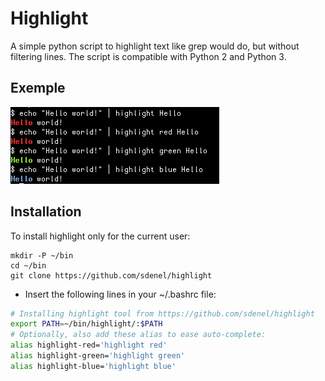# Highlight

A simple python script to highlight text like grep would do, but without filtering lines. The script is compatible with Python 2 and Python 3.

## Exemple

![AN example of using highlight](screenshot.png)

## Installation

To install highlight only for the current user:
```console
mkdir -P ~/bin
cd ~/bin
git clone https://github.com/sdenel/highlight
```

* Insert the following lines in your ~/.bashrc file:
```bash
# Installing highlight tool from https://github.com/sdenel/highlight
export PATH=~/bin/highlight/:$PATH
# Optionally, also add these alias to ease auto-complete:
alias highlight-red='highlight red'
alias highlight-green='highlight green'
alias highlight-blue='highlight blue'
```